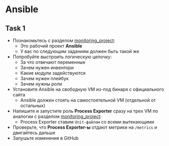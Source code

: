 # Ansible

## Task 1

- Познакомьтесь с разделом [monitoring_project](https://github.com/lamjob1993/ansible-monitoring/tree/main/ansible/monitoring_project):
  - Это рабочий проект **Ansible**
  - У вас по следующим заданиям должен быть такой же
- Попробуйте выстроить логическую цепочку:
  - За что отвечают переменные
  - Зачем нужен инвентори
  - Какие модули задействуются
  - Зачем нужен плейбук
  - Зачем нужны роли
- Установите Ansible на свободную VM из-под бинаря с официального сайта
  - Ansible должен стоять на самостоятельной VM (отдельной от остальных)
- Напишите и запустите роль **Process Exporter** сразу на трех VM по аналогии с разделом [monitoring_project](https://github.com/lamjob1993/ansible-monitoring/tree/main/ansible/monitoring_project):
  - Process Exporter ставим `Unit-файлом` со всеми вытекающими
- Проверьте, что **Process Exporter-ы** отдают метрики на `/metrics` и двигайтесь дальше
- Запушьте изменения в GitHub
